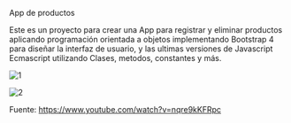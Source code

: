 App de productos

Este es un proyecto para crear una App para registrar y eliminar productos aplicando programación orientada a objetos implementando Bootstrap 4 para diseñar la interfaz de usuario, y las ultimas versiones de Javascript Ecmascript utilizando Clases, metodos, constantes y más.

![1](https://user-images.githubusercontent.com/63277362/106368400-da69f080-630e-11eb-8de9-a164f6ab53e7.png)

![2](https://user-images.githubusercontent.com/63277362/106368487-60863700-630f-11eb-8bf0-04550b2a87b2.png)

Fuente: https://www.youtube.com/watch?v=nqre9kKFRpc
